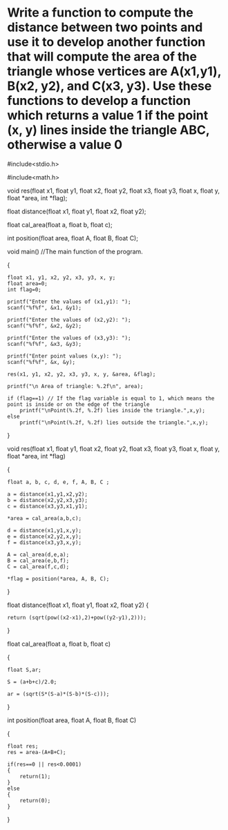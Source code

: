 # Write a function to compute the distance between two points and use it to develop another function that will compute the area of the triangle whose vertices are A(x1,y1), B(x2, y2), and C(x3, y3). Use these functions to develop a function which returns a value 1 if the point (x, y) lines inside the triangle ABC, otherwise a value 0
#include<stdio.h>

#include<math.h>

void res(float x1, float y1, float x2, float y2, float x3, float y3,
         float x, float y, float *area, int *flag); 
         
float distance(float x1, float y1, float x2, float y2);

float cal_area(float a, float b, float c);

int position(float area, float A, float B, float C);

void main() //The main function of the program.

{

    float x1, y1, x2, y2, x3, y3, x, y;
    float area=0;
    int flag=0;

    printf("Enter the values of (x1,y1): ");
    scanf("%f%f", &x1, &y1);

    printf("Enter the values of (x2,y2): ");
    scanf("%f%f", &x2, &y2);

    printf("Enter the values of (x3,y3): ");
    scanf("%f%f", &x3, &y3);

    printf("Enter point values (x,y): ");
    scanf("%f%f", &x, &y);

    res(x1, y1, x2, y2, x3, y3, x, y, &area, &flag);

    printf("\n Area of triangle: %.2f\n", area);

    if (flag==1) // If the flag variable is equal to 1, which means the point is inside or on the edge of the triangle
        printf("\nPoint(%.2f, %.2f) lies inside the triangle.",x,y);
    else 
        printf("\nPoint(%.2f, %.2f) lies outside the triangle.",x,y);

}

void res(float x1, float y1, float x2, float y2, float x3, float y3,
         float x, float y, float *area, int *flag)
         
{
    
    float a, b, c, d, e, f, A, B, C ;

    a = distance(x1,y1,x2,y2);
    b = distance(x2,y2,x3,y3);
    c = distance(x3,y3,x1,y1);

    *area = cal_area(a,b,c);

    d = distance(x1,y1,x,y);
    e = distance(x2,y2,x,y);
    f = distance(x3,y3,x,y);

    A = cal_area(d,e,a);
    B = cal_area(e,b,f);
    C = cal_area(f,c,d);

    *flag = position(*area, A, B, C);
}

float distance(float x1, float y1, float x2, float y2)
{

    return (sqrt(pow((x2-x1),2)+pow((y2-y1),2)));
}

float cal_area(float a, float b, float c)

{

    float S,ar;

    S = (a+b+c)/2.0;

    ar = (sqrt(S*(S-a)*(S-b)*(S-c)));
}

int position(float area, float A, float B, float C) 

{

    float res;
    res = area-(A+B+C);

    if(res==0 || res<0.0001)
    {
        return(1);
    }
    else
    {
        return(0);
    }
}
